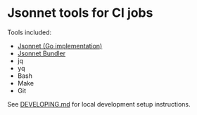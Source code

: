 # Jsonnet tools for CI jobs

Tools included:
- [Jsonnet (Go implementation)](https://github.com/google/go-jsonnet)
- [Jsonnet Bundler](https://github.com/jsonnet-bundler/jsonnet-bundler)
- jq
- yq
- Bash
- Make
- Git

See [DEVELOPING.md](DEVELOPING.md) for local development setup
instructions.
